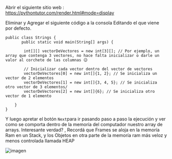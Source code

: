 Abrir el siguiente sitio web : https://pythontutor.com/render.html#mode=display

Eliminar y Agregar el siguiente código a la consola Editando el que viene por defecto.

    public class Strings {
	       public static void main(String[] args) { 
	          
	        int[][] vectorDeVectores = new int[3][]; // Por ejemplo, un array que contenga 3 vectores, no hace falta inicializar o darle un valor al corchete de las columnas 😉
	
	        // Inicializar cada vector dentro del vector de vectores
	        vectorDeVectores[0] = new int[]{1, 2}; // Se inicializa un vector de 2 elementos
	        vectorDeVectores[1] = new int[]{3, 4, 5}; // Se inicializa otro vector de 3 elementos/
	        vectorDeVectores[2] = new int[]{6}; // Se inicializa otro vector de 1 elemento
	    
	    }
	}

 Y luego apretar el botón `Next`para ir pasando paso a paso la ejecución y ver como se comporta dentro de la memoría del computador nuestro array de arrays.
Interesante verdad? , Recordá que Frames se aloja en la memoría Ram en un Stack, y los Objetos en otra parte de la memoría ram más veloz y menos controlada llamada HEAP

 ![imagen](https://github.com/tabelladh/wave2-practicas/assets/91755177/a4183700-1031-4d65-b817-1fb10251ba23)
